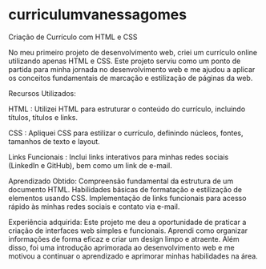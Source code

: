 # curriculumvanessagomes
Criação de Currículo com HTML e CSS

No meu primeiro projeto de desenvolvimento web, criei um currículo online utilizando apenas HTML e CSS. Este projeto serviu como um ponto de partida para minha jornada no desenvolvimento web e me ajudou a aplicar os conceitos fundamentais de marcação e estilização de páginas da web.

Recursos Utilizados:

HTML : Utilizei HTML para estruturar o conteúdo do currículo, incluindo títulos, títulos e links.

CSS : Apliquei CSS para estilizar o currículo, definindo núcleos, fontes, tamanhos de texto e layout.

Links Funcionais : Inclui links interativos para minhas redes sociais (LinkedIn e GitHub), bem como um link de e-mail.

Aprendizado Obtido:
Compreensão fundamental da estrutura de um documento HTML.
Habilidades básicas de formatação e estilização de elementos usando CSS.
Implementação de links funcionais para acesso rápido às minhas redes sociais e contato via e-mail.

Experiência adquirida:
Este projeto me deu a oportunidade de praticar a criação de interfaces web simples e funcionais. Aprendi como organizar informações de forma eficaz e criar um design limpo e atraente. Além disso, foi uma introdução aprimorada ao desenvolvimento web e me motivou a continuar o aprendizado e aprimorar minhas habilidades na área.
